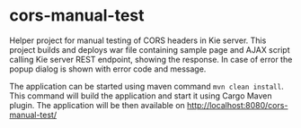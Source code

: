 # cors-manual-test
Helper project for manual testing of CORS headers in Kie server.
This project builds and deploys war file containing sample page and AJAX script calling Kie server REST endpoint, showing the response.
In case of error the popup dialog is shown with error code and message.

The application can be started using maven command `mvn clean install`. This command will build the application and start it using Cargo Maven plugin.
The application will be then available on [http://localhost:8080/cors-manual-test/](http://localhost:8080/cors-manual-test/)
